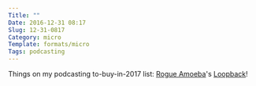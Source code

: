 ```yaml
---
Title: ""
Date: 2016-12-31 08:17
Slug: 12-31-0817
Category: micro
Template: formats/micro
Tags: podcasting
---
```


Things on my podcasting to-buy-in-2017 list: [Rogue Amoeba]'s [Loopback]!

[Rogue Amoeba]: https://rogueamoeba.com
[Loopback]: https://rogueamoeba.com/loopback/

